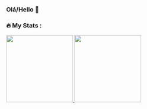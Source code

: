 ### Olá/Hello 👋

### :fire: My Stats :

<div>
<a href="https://github.com/seu-usuário-aqui">
<img height="180em" src="https://github-readme-stats.vercel.app/api/top-langs/?username=Arthur99Silva&layout=compact&langs_count=7&theme=dracula"/>
<img height="180em" src="https://github-readme-stats.vercel.app/api?username=Arthur99Silva&show_icons=true&theme=dracula&include_all_commits=true&count_private=true"/>
</div>
